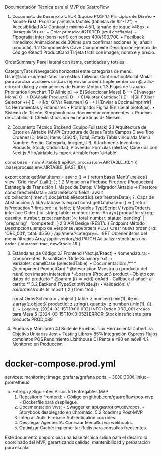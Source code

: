 Documentación Técnica para el MVP de GastroFlow

1. Documento de Desarrollo UI/UX (Equipo POS)
1.1 Principios de Diseño
    • Mobile-First: Priorizar pantallas táctiles (tabletas de 10"-12").
    • Accesibilidad AA: Contraste mínimo 4.5:1, tamaño de toque ≥48px.
    • Jerarquía Visual:
        ◦ Color primario: #2F80ED (azul confiable).
        ◦ Tipografía: Inter (sans-serif) con pesos 400/600/700.
    • Feedback Inmediato: Animaciones de 300ms para confirmar acciones (ej: añadir producto).
1.2 Componentes Clave
Componente
Descripción
Ejemplo de Código (React)
ProductCard
Tarjeta táctil con imagen, nombre y precio.

OrderSummary
Panel lateral con items, cantidades y totales.

CategoryTabs
Navegación horizontal entre categorías de menú.
Usar @radix-ui/react-tabs con estilos Tailwind.
ConfirmationModal
Modal para aprobar acciones críticas (ej: enviar orden).
Implementar con @radix-ui/react-dialog y animaciones de Framer Motion.
1.3 Flujos de Usuario Prioritarios
flowchart TD
  A[Inicio] --> B{Seleccionar Mesa}
  B --> C[Navegar Menú]
  C --> D[Añadir Producto]
  D --> E{Ajustar Cantidad?}
  E -->|Sí| F[Usar Selector +/-]
  E -->|No| G[Ver Resumen]
  G --> H[Enviar a Cocina/Imprimir]
1.4 Herramientas y Estándares
    • Prototipado: Figma (Enlace al prototipo).
    • Sistema de Diseño: Storybook para documentar componentes.
    • Pruebas de Usabilidad: Checklist basado en heuristicas de Nielsen.

2. Documento Técnico Backend (Equipo Fullstack)
2.1 Arquitectura de Datos en Airtable (MVP)
Estructura de Bases
Tabla
Campos Clave
Tipo
Órdenes
ID, Mesa, Items (JSON), Total, Estado
Tabla vinculada
Menú
Nombre, Precio, Categoría, Imagen_URL
Attachments
Inventario
Producto, Stock, Caducidad, Proveedor
Fórmulas (alertas)
Conexión con Next.js
// lib/airtable.ts
import Airtable from 'airtable';

const base = new Airtable({ apiKey: process.env.AIRTABLE_KEY })
  .base(process.env.AIRTABLE_BASE_ID!);

export const getMenuItems = async () => {
  return base('Menú').select({ view: 'Grid view' }).all();
};
2.2 Migración a Firebase Firestore (Producción)
Estrategia de Transición
    1. Mapeo de Datos:
       // Migrador Airtable → Firestore
       const firestoreData = airtableRecord.fields;
       await db.collection('menu').doc(airtableRecord.id).set(firestoreData);
    2. Capa de Abstracción:
       // lib/database.ts
       export const getDatabase = () => {
         return isProduction ? firestore : airtable;
       };
Modelos TypeScript
// types/Order.ts
interface Order {
  id: string;
  table: number;
  items: Array<{
    productId: string;
    quantity: number;
    price: number;
  }>;
  total: number;
  status: 'pending' | 'preparing' | 'completed';
}
2.3 API Design (RESTful)
Endpoint
Método
Descripción
Ejemplo de Response
/api/orders
POST
Crear nueva orden
{ id: 'ORD_001', total: 45.50 }
/api/menu?category=...
GET
Obtener items del menú filtrados
Array<MenuItem>
/api/inventory/:id
PATCH
Actualizar stock tras una orden
{ success: true, newStock: 85 }

3. Estándares de Código
3.1 Frontend (Next.js/React)
    • Nomenclatura:
        ◦ Componentes: PascalCase (OrderSummary.tsx).
        ◦ Variables: camelCase (selectedTable).
    • Documentación:
      /**
       * @component ProductCard
       * @description Muestra un producto del menú con imagen interactiva
       * @param {Product} product - Objeto con datos del producto
       * @param {() => void} onAdd - Callback al añadir al carrito
       */
3.2 Backend (TypeScript/Node.js)
    • Validación:
      // api/orders/route.ts
      import { z } from 'zod';
      
      const OrderSchema = z.object({
        table: z.number().min(1),
        items: z.array(z.object({
          productId: z.string(),
          quantity: z.number().min(1),
        })),
      });
    • Logging:
      [2024-03-15T10:00:00Z] INFO: Orden ORD_001 creada para Mesa 5
      [2024-03-15T10:00:05Z] ERROR: Stock insuficiente para producto PROD_089

4. Pruebas y Monitoreo
4.1 Suite de Pruebas
Tipo
Herramienta
Cobertura Objetivo
Unitarias
Jest + Testing Library
85%
Integración
Cypress
Flujos completos POS
Rendimiento
Lighthouse CI
Puntaje ≥90 en móvil
4.2 Monitoreo en Producción
# docker-compose.prod.yml
services:
  monitoring:
    image: grafana/grafana
    ports:
      - 3000:3000
    links:
      - prometheus

5. Entrega y Siguientes Pasos
5.1 Entregables MVP
    1. Repositorio Frontend:
        ◦ Código en github.com/gastroflow/pos-mvp.
        ◦ Dockerfile para despliegue.
    2. Documentación Viva:
        ◦ Swagger en api.gastroflow.dev/docs.
        ◦ Storybook desplegado en Chromatic.
5.2 Roadmap Post-MVP
    1. Integrar Auth: Firebase Authentication con roles.
    2. Desplegar Agentes IA: Conectar MenuBot vía webhooks.
    3. Optimizar Caché: Implementar Redis para consultas frecuentes.

Este documento proporciona una base técnica sólida para el desarrollo coordinado del MVP, garantizando calidad, mantenibilidad y preparación para escalar.

